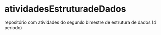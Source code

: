 # atividadesEstruturadeDados
repositório com atividades do segundo bimestre de estrutura de dados (4 periodo)
